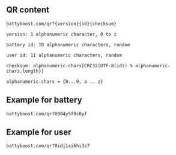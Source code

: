 ## QR content

`battyboost.com/qr?{version}{id}{checksum}`

`version: 1 alphanumeric character, 0 to z`

`battery id: 10 alphanumeric characters, random`

`user id: 11 alphanumeric characters, random`

`checksum: alphanumeric-chars[CRC32(UTF-8(id)) % alphanumeric-chars.length}]`

`alphanumeric-chars = {0...9, a .. z}`

## Example for battery

`battyboost.com/qr?0084y5f0c0yf`

## Example for user

`battyboost.com/qr?0idj1xi6hi3z7`

